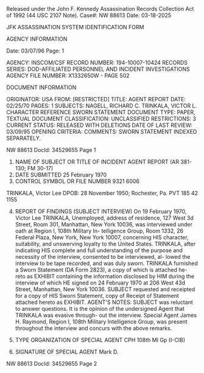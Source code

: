 Released under the John F. Kennedy
Assassination Records Collection Act of
1992 (44 USC 2107 Note). Case#: NW
88613 Date: 03-18-2025

JFK ASSASSINATION SYSTEM
IDENTIFICATION FORM

AGENCY INFORMATION

Date: 03/07/96
Page: 1

AGENCY: INSCOM/CSF
RECORD NUMBER: 194-10007-10424
RECORDS SERIES: DOD-AFFILIATED PERSONNEL AND INCIDENT INVESTIGATIONS
AGENCY FILE NUMBER: X1332650W - PAGE 502

DOCUMENT INFORMATION

ORIGINATOR: USA
FROM: [RESTRICTED]
TITLE: AGENT REPORT
DATE: 02/25/70
PAGES: 1
SUBJECTS: NAGELL, RICHARD C.
TRINKALA, VICTOR L.
CHARACTER REFERENCE
SWORN STATEMENT
DOCUMENT TYPE: PAPER, TEXTUAL DOCUMENT
CLASSIFICATION: UNCLASSIFIED
RESTRICTIONS: 3
CURRENT STATUS: RELEASED WITH DELETIONS
DATE OF LAST REVIEW: 03/09/95
OPENING CRITERIA:
COMMENTS: SWORN STATEMENT INDEXED SEPARATELY.

NW 88613 DocId: 34529655 Page 1

1. NAME OF SUBJECT OR TITLE OF INCIDENT
AGENT REPORT
(AR 381-130; FM 30-17)
2. DATE SUBMITTED
25 February 1970
3. CONTROL SYMBOL OR FILE NUMBER
9321 6006

TRINKALA, Victor Lee
DPOB: 28 November 1950; Rochester, Pa.
PVT 185 42 1155

4. REPORT OF FINDINGS
(SUBJECT INTERVIEW) On 19 February 1970, Victor Lee TRINKALA,
Unemployed, address of residence, 127 West 3d Street, Room 301, Manhattan,
New York 10036, was interviewed under oath at Region I, 108th Military In-
telligence Group, Room 1332, 26 Federal Plaza, New York, New York 10007,
concerning HIS character, suitability, and unswerving loyalty to the United
States. TRINKALA, after indicating HIS complete and full understanding of
the purpose and necessity of the interview, consented to be interviewed, al-
lowed the interview to be tape recorded, and was duly sworn. TRINKALA
furnished a Sworn Statement (DA Form 2823), a copy of which is attached he-
reto as EXHIBIT containing the information disclosed by HIM during
the interview of which HE signed on 24 February 1970 at 206 West 43d Street,
Manhattan, New York 10036. SUBJECT requested and receipted for a copy of
HIS Sworn Statement, copy of Receipt of Statement attached hereto as
EXHIBIT.
AGENT'S NOTES: SUBJECT was reluctant to answer questions. It
is the opinion of the undersigned Agent that TRINKALA was evasive through-
out the interview. Special Agent James H. Raymond, Region I, 108th Military
Intelligence Group, was present throughout the interview and concurs with
the above remarks.

5. TYPE ORGANIZATION OF SPECIAL AGENT
CPH 108th MI Gp (I-CIB)

6. SIGNATURE OF SPECIAL AGENT
Mark D.

NW 88613 DocId: 34529655 Page 2
